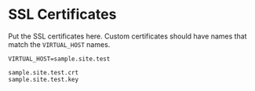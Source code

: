 # SSL Certificates

Put the SSL certificates here. Custom certificates should have names that match the `VIRTUAL_HOST` names.

```
VIRTUAL_HOST=sample.site.test

sample.site.test.crt
sample.site.test.key
```
